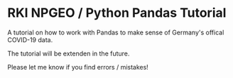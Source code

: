 # RKI NPGEO / Python Pandas Tutorial

A tutorial on how to work with Pandas to make sense of Germany's offical COVID-19 data.

The tutorial will be extenden in the future.

Please let me know if you find errors / mistakes!
